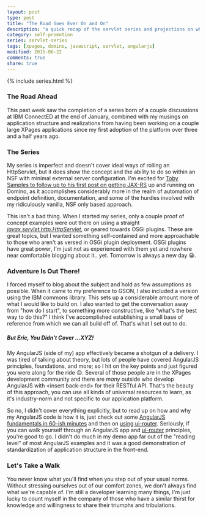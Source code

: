 ```yaml
---
layout: post
type: post
title: "The Road Goes Ever On and On"
description: "a quick recap of the servlet series and projections on what's to come"
category: self-promotion
series: servlet-series
tags: [xpages, domino, javascript, servlet, angularjs]
modified: 2015-06-22
comments: true
share: true
---
```


{% include series.html %}
### The Road Ahead
This past week saw the completion of a series born of a couple <span data-toggle="tooltip" title="including at my Chalk Talk!">discussions at IBM ConnectED</span> at the end of January, combined with my musings on application structure and realizations from having been working on a couple large XPages applications since <span data-toggle="tooltip" title="or the platform's adoption of me?">my first adoption of the platform</span> over three and a half years ago.

### The Series
My series is imperfect and doesn't cover ideal ways of rolling an HttpServlet, but it does show the concept and the ability to do so within an NSF with <span data-toggle="tooltip" title="some, as little as I could make it">minimal external server configuration</span>. I'm excited for [Toby Samples to follow up to his first post on getting JAX-RS](//tobysamples.wordpress.com/2015/04/28/jax-rs-or-the-way-to-do-rest-in-domino-part-1/) up and running on Domino, as it accomplishes considerably more in the realm of automation of endpoint definition, documentation, and some of the hurdles involved with my ridiculously vanilla, NSF only based approach.

This isn't a bad thing. When I started my series, only a couple proof of concept examples were out there on using a straight _[javax.servlet.http.HttpServlet](//docs.oracle.com/javaee/7/api/javax/servlet/http/HttpServlet.html)_, or geared towards OSGi plugins. These are great topics, but I wanted something self-contained and more approachable to those who aren't as versed in OSGi plugin deployment. OSGi plugins have great power, I'm just not as experienced with them yet and nowhere near comfortable blogging about it.. yet. Tomorrow is always a new day :grinning:.

### Adventure Is Out There!
I forced myself to blog about the subject and hold as few assumptions as possible. When it came to my preference to GSON, I also included a version using the IBM commons library. This sets up a considerable amount more of what I would like to build on. I also wanted to get the conversation away from "how do I start", to something more constructive, like "what's the best way to do this?" I think I've accomplished establishing a small base of reference from which we can all build off of. That's what I set out to do.

##### But Eric, You Didn't Cover ...XYZ!
My AngularJS (side of my) app effectively became a shotgun of a delivery. I was tired of talking about theory, but lots of people have covered AngularJS principles, foundations, and more; so I hit on the key points and just figured you were along for the ride :wink:. Several of those people are in the XPages development community and there are _many_ outside who develop AngularJS <span data-toggle="tooltip" title="Node.js, ASP .NET, ColdFusion, etc. ad nauseum">with &lt;insert back-end&gt; for their RESTful API</span>. That's the beauty of this approach, you can use all kinds of universal resources to learn, as it's industry-norm and not specific to our application platform.

So no, I didn't cover everything explicitly, but to read up on how and why my AngularJS code is how it is, just check out some [AngularJS fundamentals in 60-ish minutes](//www.youtube.com/watch?v=i9MHigUZKEM) and then on [using ui-router](//egghead.io/lessons/angularjs-introduction-ui-router). Seriously, if you can walk yourself through an AngularJS app and [ui-router](//github.com/angular-ui/ui-router) principles, you're good to go. I didn't do much in my demo app far out of the "reading level" of most AngularJS examples and it was a good demonstration of standardization of application structure in the front-end.

### Let's Take a Walk
You never know what you'll find when you step out of your usual norms. Without stressing ourselves out of our comfort zones, we don't always find what we're capable of. I'm still a developer learning many things, I'm just lucky to count myself in the company of those who have a similar thirst for knowledge and willingness to share their triumphs and tribulations.

<div class="center">
	<amp-youtube
    data-videoid="dE-vX9eU7hw"
    layout="responsive"
    width="560" height="315"></amp-youtube>
</div>
